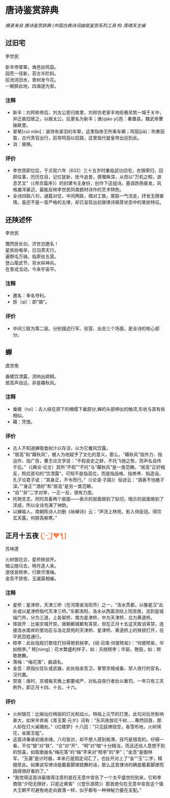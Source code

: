 # 唐诗鉴赏辞典

*摘录来自*
*唐诗鉴赏辞典 (中国古典诗词曲赋鉴赏系列工具书)*
*周啸天主编*

## 过旧宅
李世民　  

新丰停翠辇，谯邑驻鸣笳。  
园荒一径新，苔古半阶斜。  
前池消旧水，昔树发今花。  
一朝辞此地，四海遂为家。
### 注释
- 新丰：刘邦称帝后，刘太公思归故里，刘邦仿老家丰地街巷另筑一城于关中，并迁故旧居之，以娱太公，后更名为新丰；谯[qiáo yì]邑：秦置县，魏武帝曹操故里。
- 翠辇[cuì niǎn]：装饰有翠羽的车辇，这里指帝王所乘车辆；鸣笳[jiā]：吹奏笳笛，古代贵官出行，前导鸣笳以启路，这里指代是皇帝出巡到此。
- 消：替换。
### 评价
- 李世民即位后，于贞观六年（632）三十五岁时重临武功旧宅，衣锦荣归，回顾往事，历历在目，记忆犹新，抚今追昔，感慨殊深，从而以“万机之暇，游息艺文”（《帝京篇序》）的封建令主身份，创作下这组诗。基调昂扬奋发，风格雄浑豪迈，最能反映李世民同类题材诗作的艺术特色。
- 全诗四联八句，通篇对仗，中间两联，偶对工致，尾联一气流走，抒发无限豪情。虽还不是一首严格的五律，却已呈现出初唐律诗萌芽状态中的某些特征。

## 还陕述怀
李世民　  

慨然抚长剑，济世岂邀名！  
星旂纷电举，日羽肃天行。  
遍野屯万骑，临原驻五营。  
登山麾武节，背水纵神兵。  
在昔戎戈动，今来宇宙平。
### 注释
- 邀名：争名夺利。
- 旂（qí）：即“旗”。
### 评价
- 中间三联为第二层。分别描述行军、驻营、出击三个场面，是全诗的核心部分。

## 蝉
虞世南　  

垂緌饮清露，流响出疏桐。  
居高声自远，非是藉秋风。  
### 注释
- 垂緌（ruí）：古人结在颔下的帽缨下垂部分,蝉的头部伸出的触须,形状与其有些相似。
- 藉：凭借。
### 评价
- 古人不知道蝉吸食树汁以存活，以为它餐风饮露。
- “居高”和“藉秋风”，被人为地赋予了文化的意义。那么，“藉秋风”指外力、指运作、指广告，曹丕论文学说：“不假良史之辞，不托飞驰之势，而声名自传于后。”（《典论·论文）其所“不假”“不托”与“藉秋风”是一类范畴。“居高”正好相反，照应首句的“饮清露”，可知不是指高位，而是指品格、指修养、指造诣，孔子论君子说：“其身正，不令而行。”（《论语·子路》）俗谚云：“酒香不怕巷子深。”“身正”“酒好”和“居高”是另一类范畴。
- “自”“非”二字对举，一正一反，很有力度。
- 托物言志，同时具备两个层面——表示的层面做到了贴切，暗示的层面做到了浑成，所以全诗充满了神韵。
- 以蝉喻人，南朝陈诗人刘删《咏蝉诗》云：“声流上林苑，影入侍臣冠。得饮玄天露，何辞高柳寒。”


## 正月十五夜  <font color=coral>(´͈ᵕ`͈ʃ♥ƪ)</font>
苏味道  

火树银花合，星桥铁锁开。  
暗尘随马去，明月逐人来。  
游伎皆秾李，行歌尽落梅。  
金吾不禁夜，玉漏莫相催。  
### 注释
-  星桥：星津桥，天津三桥（在河南省洛阳市）之一，“洛水贯都，以像星汉”此处或以星津桥指代天津三桥。”东都洛阳，洛水从西面流经上阳宫南，流到皇城端门外，分为三道，上各架桥，南为星津桥，中为天津桥，北为黄道桥。
- 铁锁开：比喻京城开禁。唐朝都城都有宵禁，但在正月十五这天取消宵禁，连接洛水南岸的里坊区与洛北禁苑的天津桥、星津桥、黄道桥上的铁锁打开，任平民百姓通行。
- 秾李：此处指观灯歌伎打扮得艳若桃李。《经·召南·何彼秾矣》：“何彼秾矣，华如桃李。” 秾[nóng]：花木繁盛的样子，如：夭桃秾李；华丽，艳丽，如：秾歌艳舞。
- 落梅：“梅花落”，曲调名。
- 金吾：原指仪仗队或武器，此处指金吾卫，掌管京城戒备，禁人夜行的官名，汉代置。
- 禁夜：唐时，京城每天晚上都要戒严，对私自夜行者处以重罚。一年只有三天例外，即正月十四、十五、十六。
### 评价
- 火树银花：比喻灿烂绚丽的灯光和焰火。特指上元节的灯景。此句对后世影响甚大，如宋辛弃疾《青玉案·元夕》词有：“东风夜放花千树……蓦然回首，那人却在灯火阑珊处。”《红楼梦》十八回：“只见庭燎绕空，香雪布地，火树琪花，金窗玉槛”。
- 这首诗秉承初唐余绪，八句皆对，却不使人感到板滞，技巧是很高的。仔细一看，不仅“银”对“铁”、“合”对“开”、“明”对“暗”十分精当，而且还给人意想不到的惊喜，如取歌曲名“梅花落”的“梅”字来对“秾李”的“李”；“金吾”是御林军，“玉漏”是计时器，本来已是固定词汇了，也扯开对上了“金”“玉”二字，精细至此。如果说写律诗是戴着脚镣跳舞的话，那么这首律诗的确是戴着脚镣而跳得很好看的了。”
- “我觉得这首诗最值得注意的是在无意中宣告了一个太平盛世的到来，它和李商隐“夕阳无限好，只是近黄昏”（《登乐游原》）那首绝句在无意中宣告这个强大王朝不可避免地走向衰落一样，似乎都有一种神秘力量在支配。”

